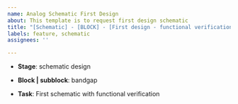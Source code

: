 ```yaml
---
name: Analog Schematic First Design
about: This template is to request first design schematic
title: "[Schematic] - [BLOCK] - [First design - functional verification]"
labels: feature, schematic
assignees: ''

---
```


- **Stage**: schematic design

- **Block | subblock**: bandgap

- **Task**: First schematic with functional verification
